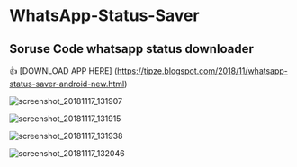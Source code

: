 # WhatsApp-Status-Saver
## Soruse Code whatsapp status downloader 

:+1: [DOWNLOAD APP HERE] (https://tipze.blogspot.com/2018/11/whatsapp-status-saver-android-new.html)



![screenshot_20181117_131907](https://user-images.githubusercontent.com/33887787/48660021-104d9200-ea81-11e8-8a25-e2c368cc766f.jpg)

![screenshot_20181117_131915](https://user-images.githubusercontent.com/33887787/48660022-13488280-ea81-11e8-8b20-81390e1da3e4.jpg)

![screenshot_20181117_131938](https://user-images.githubusercontent.com/33887787/48660025-16437300-ea81-11e8-912d-7e0d304fac52.jpg)

![screenshot_20181117_132046](https://user-images.githubusercontent.com/33887787/48660027-193e6380-ea81-11e8-93b0-a56a268e8b92.jpg)


